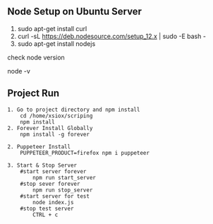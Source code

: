 ## Node Setup on Ubuntu Server
   1. sudo apt-get install curl
   2. curl -sL https://deb.nodesource.com/setup_12.x | sudo -E bash -
   3. sudo apt-get install nodejs

   check node version

   node -v

## Project Run
    1. Go to project directory and npm install
        cd /home/xsiox/scriping
        npm install
    2. Forever Install Globally
        npm install -g forever

    2. Puppeteer Install
        PUPPETEER_PRODUCT=firefox npm i puppeteer

    3. Start & Stop Server
        #start server forever
            npm run start_server
        #stop sever forever
            npm run stop_server
        #start server for test
            node index.js
        #stop test server
            CTRL + c
